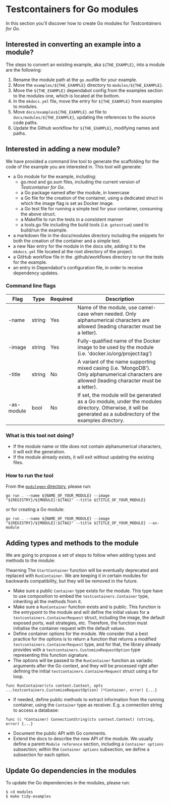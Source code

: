# Testcontainers for Go modules

In this section you'll discover how to create Go modules for _Testcontainers for Go_.

## Interested in converting an example into a module?

The steps to convert an existing example, aka `${THE_EXAMPLE}`, into a module are the following:

1. Rename the module path at the `go.mod`file for your example.
1. Move the `examples/${THE_EXAMPLE}` directory to `modules/${THE_EXAMPLE}`.
1. Move the `${THE_EXAMPLE}` dependabot config from the examples section to the modules one, which is located at the bottom.
1. In the `mkdocs.yml` file, move the entry for `${THE_EXAMPLE}` from examples to modules.
1. Move `docs/examples${THE_EXAMPLE}.md` file to `docs/modules/${THE_EXAMPLE}`, updating the references to the source code paths.
1. Update the Github workflow for `${THE_EXAMPLE}`, modifying names and paths.

## Interested in adding a new module?

We have provided a command line tool to generate the scaffolding for the code of the example you are interested in. This tool will generate:

- a Go module for the example, including:
    - go.mod and go.sum files, including the current version of _Testcontainer for Go_.
    - a Go package named after the module, in lowercase
    - a Go file for the creation of the container, using a dedicated struct in which the image flag is set as Docker image.
    - a Go test file for running a simple test for your container, consuming the above struct.
    - a Makefile to run the tests in a consistent manner
    - a tools.go file including the build tools (i.e. `gotestsum`) used to build/run the example.
- a markdown file in the docs/modules directory including the snippets for both the creation of the container and a simple test.
- a new Nav entry for the module in the docs site, adding it to the `mkdocs.yml` file located at the root directory of the project.
- a GitHub workflow file in the .github/workflows directory to run the tests for the example.
- an entry in Dependabot's configuration file, in order to receive dependency updates.

### Command line flags

| Flag       | Type   | Required | Description                                                                                                                                                    |
|------------|--------|----------|----------------------------------------------------------------------------------------------------------------------------------------------------------------|
| -name      | string | Yes      | Name of the module, use camel-case when needed. Only alphanumerical characters are allowed (leading character must be a letter).                               |
| -image     | string | Yes      | Fully-qualified name of the Docker image to be used by the module (i.e. 'docker.io/org/project:tag')                                                           |
| -title     | string | No       | A variant of the name supporting mixed casing (i.e. 'MongoDB'). Only alphanumerical characters are allowed (leading character must be a letter).               |
| -as-module | bool   | No       | If set, the module will be generated as a Go module, under the modules directory. Otherwise, it will be generated as a subdirectory of the examples directory. |

### What is this tool not doing?

- If the module name or title does not contain alphanumerical characters, it will exit the generation.
- If the module already exists, it will exit without updating the existing files.

### How to run the tool

From the [`modulegen` directory]({{repo_url}}/tree/main/modulegen), please run:

```shell
go run . --name ${NAME_OF_YOUR_MODULE} --image "${REGISTRY}/${MODULE}:${TAG}" --title ${TITLE_OF_YOUR_MODULE}
```

or for creating a Go module:

```shell
go run . --name ${NAME_OF_YOUR_MODULE} --image "${REGISTRY}/${MODULE}:${TAG}" --title ${TITLE_OF_YOUR_MODULE} --as-module
```

## Adding types and methods to the module

We are going to propose a set of steps to follow when adding types and methods to the module:

!!!warning
    The `StartContainer` function will be eventually deprecated and replaced with `RunContainer`. We are keeping it in certain modules for backwards compatibility, but they will be removed in the future.

- Make sure a public `Container` type exists for the module. This type have to use composition to embed the `testcontainers.Container` type, inheriting all the methods from it.
- Make sure a `RunContainer` function exists and is public. This function is the entrypoint to the module and will define the initial values for a `testcontainers.ContainerRequest` struct, including the image, the default exposed ports, wait strategies, etc. Therefore, the function must initialise the container request with the default values.
- Define container options for the module. We consider that a best practice for the options is to return a function that returns a modified `testcontainers.ContainerRequest` type, and for that, the library already provides with a `testcontainers.CustomizeRequestOption` type representing this function signature.
- The options will be passed to the `RunContainer` function as variadic arguments after the Go context, and they will be processed right after defining the initial `testcontainers.ContainerRequest` struct using a for loop.

```golang
func RunContainer(ctx context.Context, opts ...testcontainers.CustomizeRequestOption) (*Container, error) {...}
```

- If needed, define public methods to extract information from the running container, using the `Container` type as receiver. E.g. a connection string to access a database:

```golang
func (c *Container) ConnectionString(ctx context.Context) (string, error) {...}
```

- Document the public API with Go comments.
- Extend the docs to describe the new API of the module. We usually define a parent `Module reference` section, including a `Container options` subsection; within the `Container options` subsection, we define a subsection for each option.

## Update Go dependencies in the modules

To update the Go dependencies in the modules, please run:

```shell
$ cd modules
$ make tidy-examples
```
